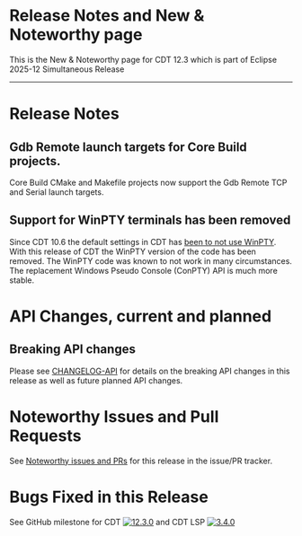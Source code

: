# Release Notes and New & Noteworthy page

This is the New & Noteworthy page for CDT 12.3 which is part of Eclipse 2025-12 Simultaneous Release

---

# Release Notes

## Gdb Remote launch targets for Core Build projects.

Core Build CMake and Makefile projects now support the Gdb Remote TCP and Serial launch targets.

## Support for WinPTY terminals has been removed

Since CDT 10.6 the default settings in CDT has [been to not use WinPTY](https://github.com/eclipse-cdt/cdt/blob/main/NewAndNoteworthy/CDT-10.6.md#windows-pseudo-console-conpty-the-default).
With this release of CDT the WinPTY version of the code has been removed.
The WinPTY code was known to not work in many circumstances.
The replacement Windows Pseudo Console (ConPTY) API is much more stable.

# API Changes, current and planned


## Breaking API changes

Please see [CHANGELOG-API](CHANGELOG-API.md) for details on the breaking API changes in this release as well as future planned API changes.

# Noteworthy Issues and Pull Requests

See [Noteworthy issues and PRs](https://github.com/eclipse-cdt/cdt/issues?q=is%3Aclosed+label%3Anoteworthy+milestone%3A12.3.0) for this release in the issue/PR tracker.

# Bugs Fixed in this Release

See GitHub milestone for CDT [![12.3.0](https://img.shields.io/github/milestones/issues-total/eclipse-cdt/cdt/21)](https://github.com/eclipse-cdt/cdt/milestone/21?closed=1) and CDT LSP [![3.4.0](https://img.shields.io/github/milestones/issues-total/eclipse-cdt/cdt-lsp/8)](https://github.com/eclipse-cdt/cdt-lsp/milestone/8?closed=1)

